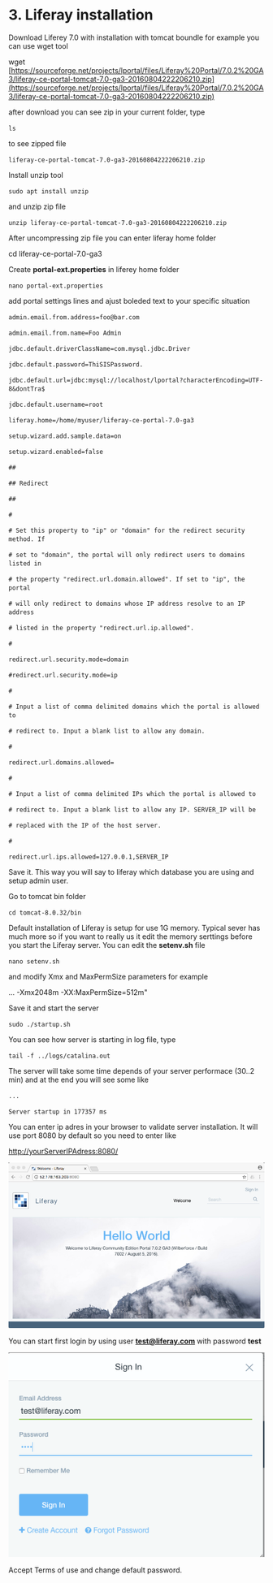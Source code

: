 # 3. Liferay installation

Download Liferey 7.0 with installation with tomcat boundle for example you can use wget tool

wget [https://sourceforge.net/projects/lportal/files/Liferay%20Portal/7.0.2%20GA3/liferay-ce-portal-tomcat-7.0-ga3-20160804222206210.zip](https://sourceforge.net/projects/lportal/files/Liferay%20Portal/7.0.2%20GA3/liferay-ce-portal-tomcat-7.0-ga3-20160804222206210.zip)

after download you can see zip in your current folder, type

`ls`

to see zipped file

`liferay-ce-portal-tomcat-7.0-ga3-20160804222206210.zip`

Install unzip tool

`sudo apt install unzip`

and unzip zip file

`unzip liferay-ce-portal-tomcat-7.0-ga3-20160804222206210.zip`

After uncompressing zip file you can enter liferay home folder

cd liferay-ce-portal-7.0-ga3

Create **portal-ext.properties** in liferey home folder

`nano portal-ext.properties`

add portal settings lines and ajust boleded text to your specific situation

`admin.email.from.address=foo@bar.com`

`admin.email.from.name=Foo Admin`

`jdbc.default.driverClassName=com.mysql.jdbc.Driver`

`jdbc.default.password=ThiSISPassword.`

`jdbc.default.url=jdbc:mysql://localhost/lportal?characterEncoding=UTF-8&dontTra$`

`jdbc.default.username=root`

`liferay.home=/home/myuser/liferay-ce-portal-7.0-ga3`

`setup.wizard.add.sample.data=on`

`setup.wizard.enabled=false`

`##`

`## Redirect`

`##`

`#`

`# Set this property to "ip" or "domain" for the redirect security method. If`

`# set to "domain", the portal will only redirect users to domains listed in`

`# the property "redirect.url.domain.allowed". If set to "ip", the portal`

`# will only redirect to domains whose IP address resolve to an IP address`

`# listed in the property "redirect.url.ip.allowed".`

`#`

`redirect.url.security.mode=domain`

`#redirect.url.security.mode=ip`

`#`

`# Input a list of comma delimited domains which the portal is allowed to`

`# redirect to. Input a blank list to allow any domain.`

`#`

`redirect.url.domains.allowed=`

`#`

`# Input a list of comma delimited IPs which the portal is allowed to`

`# redirect to. Input a blank list to allow any IP. SERVER_IP will be`

`# replaced with the IP of the host server.`

`#`

`redirect.url.ips.allowed=127.0.0.1,SERVER_IP`

Save it. This way you will say to liferay which database you are using and setup admin user.

Go to tomcat bin folder

`cd tomcat-8.0.32/bin`

Default installation of Liferay is setup for use 1G memory. Typical sever has much more so if you want to really us it edit the memory serttings before you start the Liferay server. You can edit the **setenv.sh** file

`nano setenv.sh`

and modify Xmx and MaxPermSize parameters for example

... -Xmx2048m -XX:MaxPermSize=512m"

Save it and start the server

`sudo ./startup.sh`

You can see how server is starting in log file, type

`tail -f ../logs/catalina.out`

The server will take some time depends of your server performace \(30..2 min\) and at the end you will see some like

`...`

`Server startup in 177357 ms`

You can enter ip adres in your browser to validate server installation. It will use port 8080 by default so you need to enter like

[http://yourServerIPAdress:8080/](http://yourServerIPAdress:8080/)

![](/assets/liferay_start.png)

You can start first login by using user **test@liferay.com** with password **test**

![](/assets/login.png)

Accept Terms of use and change default password.

